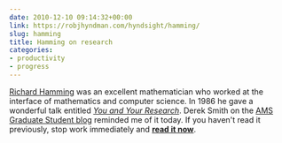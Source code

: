 ```yaml
---
date: 2010-12-10 09:14:32+00:00
link: https://robjhyndman.com/hyndsight/hamming/
slug: hamming
title: Hamming on research
categories:
- productivity
- progress
---
```


[Richard Hamming](http://en.wikipedia.org/wiki/Richard_Hamming) was an excellent mathematician who worked at the interface of mathematics and computer science. In 1986 he gave a wonderful talk entitled [_You and Your Research_](http://www.paulgraham.com/hamming.html). Derek Smith on the [AMS Graduate Student blog](http://mathgradblog.williams.edu/?p=1224) reminded me of it today. If you haven't read it previously, stop work immediately and [**read it now**](http://www.paulgraham.com/hamming.html).
